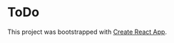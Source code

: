 # ToDo

This project was bootstrapped with [Create React App](https://github.com/facebook/create-react-app).
